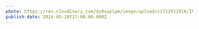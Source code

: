 ```yaml
---
photo: https://res.cloudinary.com/dz8vyplpm/image/upload/v1722931918/IMG_9912_xoybwf.jpg
publish-date: 2024-05-29T17:08:00.000Z
---
```

